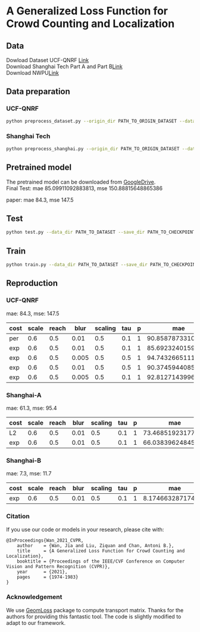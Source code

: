 # A Generalized Loss Function for Crowd Counting and Localization

## Data

Dowload Dataset UCF-QNRF [Link](https://www.crcv.ucf.edu/data/ucf-qnrf/)  
Download Shanghai Tech Part A and Part B[Link](https://www.kaggle.com/tthien/shanghaitech)  
Download NWPU[Link](https://www.crowdbenchmark.com/nwpucrowd.html)  

## Data preparation

### UCF-QNRF
```bash
python preprocess_dataset.py --origin_dir PATH_TO_ORIGIN_DATASET --data_dir PATH_TO_DATASET
```

### Shanghai Tech

```bash
python preprocess_shanghai.py --origin_dir PATH_TO_ORIGIN_DATASET --data_dir PATH_TO_DATASET --part 'A'
```

[//]: # (The dataset can be constructed followed by [Bayesian Loss]&#40;https://github.com/ZhihengCV/Bayesian-Crowd-Counting&#41;.)

## Pretrained model
The pretrained model can be downloaded from [GoogleDrive](https://drive.google.com/drive/folders/1TJF2IeFPoeLzqNXKXXXK8nPH62HijZaS?usp=sharing).  
Final Test: mae 85.09911092883813, mse 150.88815648865386  

paper:  mae 84.3, mse 147.5  
## Test

```bash
python test.py --data_dir PATH_TO_DATASET --save_dir PATH_TO_CHECKPOINT
```

## Train

```bash
python train.py --data_dir PATH_TO_DATASET --save_dir PATH_TO_CHECKPOINT
```

## Reproduction

### UCF-QNRF

mae: 84.3, mse: 147.5

| cost | scale | reach | blur  | scaling | tau | p | mae  | mse  |
|------|-------|-------|-------|---------|-----|---| ---- | ---- |
| per  | 0.6   | 0.5   | 0.01  | 0.5     | 0.1 | 1 | 90.85878733103861     | 164.81297964468203     |
| exp  | 0.6   | 0.5   | 0.01  | 0.5     | 0.1 | 1 | 85.69232401590861     | 155.30853159819492     |
| exp  | 0.6   | 0.5   | 0.005 | 0.5     | 0.5 | 1 | 94.7432665111062     |  169.12924529962544    |
| exp  | 0.6   | 0.5   | 0.01  | 0.5     | 0.5 | 1 | 90.37459440859492     | 160.29078877178213     |
| exp  | 0.6   | 0.5   | 0.005 | 0.5     | 0.1 | 1 | 92.81271439969183     | 172.55166210599293     |

### Shanghai-A

mae: 61.3, mse: 95.4

| cost | scale | reach | blur  | scaling | tau | p | mae  | mse  |
|------|-------|-------|-------|---------|-----|---| ---- | ---- |
| L2  | 0.6   | 0.5   | 0.01  | 0.5     | 0.1 | 1 | 73.4685192317753     | 108.96970748752973     |
| exp  | 0.6   | 0.5   | 0.01  | 0.5     | 0.1 | 1 | 66.03839624845065     | 107.76644889366726     |

### Shanghai-B

mae: 7.3, mse: 11.7

| cost | scale | reach | blur  | scaling | tau | p | mae  | mse  |
|------|-------|-------|-------|---------|-----|---| ---- | ---- |
| exp  | 0.6   | 0.5   | 0.01  | 0.5     | 0.1 | 1 | 8.174663287174853    | 13.731827122355636     |

### Citation
If you use our code or models in your research, please cite with:

```
@InProceedings{Wan_2021_CVPR,
    author    = {Wan, Jia and Liu, Ziquan and Chan, Antoni B.},
    title     = {A Generalized Loss Function for Crowd Counting and Localization},
    booktitle = {Proceedings of the IEEE/CVF Conference on Computer Vision and Pattern Recognition (CVPR)},
    year      = {2021},
    pages     = {1974-1983}
}
```

### Acknowledgement
We use [GeomLoss](https://www.kernel-operations.io/geomloss/) package to compute transport matrix. Thanks for the authors for providing this fantastic tool. The code is slightly modified to adapt to our framework.
